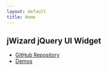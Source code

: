 ```yaml
---
layout: default
title: Home
---
```


## jWizard jQuery UI Widget

 * [GitHub Repository](http://github.com/dominicbarnes/jWizard)
 * [Demos](/jWizard/demos.html)